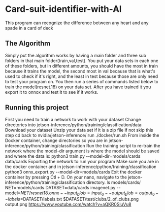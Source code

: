 # Card-suit-identifier-with-AI

 This program can recognize the difference between any heart and any spade in a card of deck



## The Algorithm
Simply put the algorithm works by having a main folder and three sub folders in that main folder(train,val,test). You put your data sets in each one of these folders, but in different amounts, you should have the most in train because it trains the model, the second most in val because that is what's used to check if it's right, and the least in test because those are only need to test your program on. You then run a series of commands listed below to train the model(resnet.18) on your data set. After you have trained it you export it to onnox and test it to see if it works.

## Running this project

First you need to train a network to work with your dataset
Change directories into jetson-inference/python/training/classification/data
Download your dataset
Unzip your data set if it is a zip file if not skip this step
cd back to nvidia/jetson-inference/
run ./docker/run.sh
From inside the Docker container, change directories so you are in jetson-inference/python/training/classification
Run the training script to re-train the network where the model-dir argument is where the model should be saved and where the data is: python3 train.py --model-dir=models/cards data/cards
Exporting the network to run your program
Make sure you are in the docker container and in jetson-inference/python/training/classification
python3 onnx_export.py --model-dir=models/cards
Exit the docker container by pressing Ctl + D.
On your nano, navigate to the jetson-inference/python/training/classification directory.
ls models/cards/
NET=models/cards
DATASET=data/cards
imagenet.py --model=$NET/resnet18.onnx --input_blob=input_0 --output_blob=output_0 --labels=$DATASET/labels.txt $DATASET/test/clubs/2_of_clubs.png output.png
https://www.youtube.com/watch?v=aQKR0SluVu8
